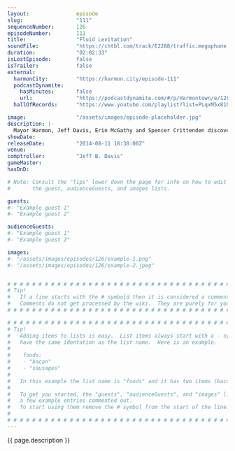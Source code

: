 ```yaml
---
layout:               episode
slug:                 "111"
sequenceNumber:       126
episodeNumber:        111
title:                "Fluid Levitation"
soundFile:            "https://chtbl.com/track/E2288/traffic.megaphone.fm/STA3032194377.mp3?updated=1556746940"
duration:             "02:02:33"
isLostEpisode:        false
isTrailer:            false
external:
  harmonCity:         "https://harmon.city/episode-111"
  podcastDynamite:
    hasMinutes:       false
    url:              "https://podcastdynamite.com/#/p/Harmontown/e/126/111"
  hallOfRecords:      "https://www.youtube.com/playlist?list=PLqxM5x81hNObZVa-0U5I7JEVnMvH6r52_"

image:                "/assets/images/episode-placeholder.jpg"
description: |-
  Mayor Harmon, Jeff Davis, Erin McGathy and Spencer Crittenden discover a Belgian fan in the audience, but when a Londoner from the crowd
showDate:             
releaseDate:          "2014-08-11 18:38:00Z"
venue:                
comptroller:          "Jeff B. Davis"
gameMaster:           
hasDnD:               

# Note: Consult the "Tips" lower down the page for info on how to edit
#       the guest, audienceGuests, and images lists.

guests:
#- "Example guest 1"
#- "Example guest 2"

audienceGuests:
#- "Example guest 1"
#- "Example guest 2"

images:
#- "/assets/images/episodes/126/example-1.png"
#- "/assets/images/episodes/126/example-2.jpeg"


# # # # # # # # # # # # # # # # # # # # # # # # # # # # # # # # # # # # # # # # # # # # #
# Tip!
#   If a line starts with the # symbold then it is considered a comment.
#   Comments do not get processed by the wiki.  They are purely for your information.
# # # # # # # # # # # # # # # # # # # # # # # # # # # # # # # # # # # # # # # # # # # # #

# # # # # # # # # # # # # # # # # # # # # # # # # # # # # # # # # # # # # # # # # # # # #
# Tip!
#   Adding items to lists is easy.  List items always start with a - symbol and have
#   have the same identation as the list name.  Here is an example.
#
#    foods:
#    - "bacon"
#    - "sausages"
#
#   In this example the list name is "foods" and it has two items (bacon, and sausages).
#
#   To get you started, the "guests", "audienceGuests", and "images" lists below have
#   a few example entries commented out.
#   To start using them remove the # symbol from the start of the line.
#
# # # # # # # # # # # # # # # # # # # # # # # # # # # # # # # # # # # # # # # # # # # # #
---
```


<!-- The episode description will be rendered here -->
{{ page.description }}

<!-- Add your content BELOW here -->
<!-- vvvvvvvvvvvvvvvvvvvvvvvvvvv -->




<!-- ^^^^^^^^^^^^^^^^^^^^^^^^^^^ -->
<!-- Add your content ABOVE here -->

<!-- The episode gallery will be rendered here -->